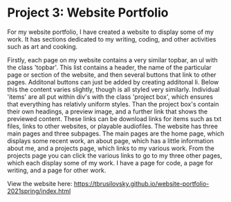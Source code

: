 # Project 3: Website Portfolio

For my website portfolio, I have created a website to display some of my work. It has sections dedicated to my writing, coding, and other activities such as art and cooking. 


Firstly, each page on my website contains a very similar topbar, an ul with the class 'topbar'. This list contains a header, the name of the particular page or section of the website, and then several buttons that link to other pages. Additonal buttons can just be added by creating additonal li. 
Below this the content varies slightly, though is all styled very similarly. Individual 'items' are all put within div's with the class 'project box', which ensures that everything has relativly uniform styles. Than the project box's contain their own headings, a preview image, and a further link that shows the previewed content. These links can be download links for items such as txt files, links to other websites, or playable audiofiles. 
The website has three main pages and three subpages. The main pages are the home page, which displays some recent work, an about page, which has a little information about me, and a projects page, which links to my various work. From the projects page you can click the various links to go to my three other pages, which each display some of my work. I have a page for code, a page for writing, and a page for other work. 

View the website here: https://tbrusilovsky.github.io/website-portfolio-2021spring/index.html